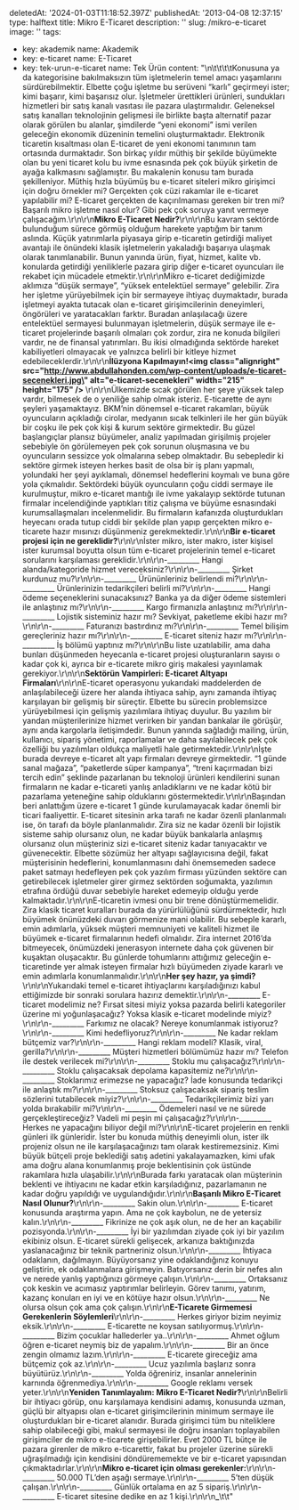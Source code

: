 deletedAt: '2024-01-03T11:18:52.397Z'
publishedAt: '2013-04-08 12:37:15'
type: halftext
title: Mikro E-Ticaret
description: ''
slug: /mikro-e-ticaret
image: ''
tags:
  - key: akademik
    name: Akademik
  - key: e-ticaret
    name: E-Ticaret
  - key: tek-urun-e-ticaret
    name: Tek Ürün
content: "\n\t\t\t\tKonusuna ya da kategorisine bakılmaksızın tüm işletmelerin temel amacı yaşamlarını sürdürebilmektir. Elbette çoğu işletme bu serüveni “karlı” geçirmeyi ister; kimi başarır, kimi başarısız olur. İşletmeler ürettikleri ürünleri, sundukları hizmetleri bir satış kanalı vasıtası ile pazara ulaştırmalıdır. Geleneksel satış kanalları teknolojinin gelişmesi ile birlikte başta alternatif pazar olarak görülen bu alanlar, şimdilerde “yeni ekonomi” ismi verilen geleceğin ekonomik düzeninin temelini oluşturmaktadır. Elektronik ticaretin kısaltması olan E-ticaret de yeni ekonomi tanımının tam ortasında durmaktadır. Son birkaç yıldır müthiş bir şekilde büyümekte olan bu yeni ticaret kolu bu ivme esnasında pek çok büyük şirketin de ayağa kalkmasını sağlamıştır. Bu makalenin konusu tam burada şekilleniyor. Müthiş hızla büyümüş bu e-ticaret siteleri mikro girişimci için doğru örnekler mi? Gerçekten çok cüzi rakamlar ile e-ticaret yapılabilir mi? E-ticaret gerçekten de kaçırılmaması gereken bir tren mi? Başarılı mikro işletme nasıl olur? Gibi pek çok soruya yanıt vermeye çalışacağım.\r\n\r\n<b>Mikro E-Ticaret Nedir?</b>\r\n\r\nBu kavram sektörde bulunduğum sürece görmüş olduğum harekete yaptığım bir tanım aslında. Küçük yatırımlarla piyasaya girip e-ticaretin getirdiği maliyet avantajı ile önündeki klasik işletmelerin yakaladığı başarıya ulaşmak olarak tanımlanabilir. Bunun yanında ürün, fiyat, hizmet, kalite vb. konularda getirdiği yeniliklerle pazara girip diğer e-ticaret oyuncuları ile rekabet için mücadele etmektir.\r\n\r\nMikro e-ticaret dediğimizde aklımıza “düşük sermaye”, “yüksek entelektüel sermaye” gelebilir. Zira her işletme yürüyebilmek için bir sermayeye ihtiyaç duymaktadır, burada işletmeyi ayakta tutacak olan e-ticaret girişimcilerinin deneyimleri, öngörüleri ve yaratacakları farktır. Buradan anlaşılacağı üzere entelektüel sermayesi bulunmayan işletmelerin, düşük sermaye ile e-ticaret projelerinde başarılı olmaları çok zordur, zira ne konuda bilgileri vardır, ne de finansal yatırımları. Bu ikisi olmadığında sektörde hareket kabiliyetleri olmayacak ve yalnızca belirli bir kitleye hizmet edebileceklerdir.\r\n\r\n<b>İlüzyona Kapılmayın!<b><img class=\"alignright\" src=\"http://www.abdullahonden.com/wp-content/uploads/e-ticaret-secenekleri.jpg\" alt=\"e-ticaret-secenekleri\" width=\"215\" height=\"175\" /></b> </b>\r\n\r\nÜlkemizde sıcak görülen her şeye yüksek talep vardır, bilmesek de o yeniliğe sahip olmak isteriz. E-ticarette de aynı şeyleri yaşamaktayız. BKM’nin dönemsel e-ticaret rakamları, büyük oyuncuların açıkladığı cirolar, medyanın sıcak telkinleri ile her gün büyük bir coşku ile pek çok kişi &amp; kurum sektöre girmektedir. Bu güzel başlangıçlar plansız büyümeler, analiz yapılmadan girişilmiş projeler sebebiyle ön görülemeyen pek çok sorunun oluşmasına ve bu oyuncuların sessizce yok olmalarına sebep olmaktadır. Bu sebepledir ki sektöre girmek isteyen herkes basit de olsa bir iş planı yapmalı, yolundaki her şeyi ayıklamalı, dönemsel hedeflerini koymalı ve buna göre yola çıkmalıdır. Sektördeki büyük oyuncuların çoğu ciddi sermaye ile kurulmuştur, mikro e-ticaret mantığı ile ivme yakalayıp sektörde tutunan firmalar incelendiğinde yaptıkları titiz çalışma ve büyüme esnasındaki kurumsallaşmaları incelenmelidir. Bu firmaların kafanızda oluşturdukları heyecanı orada tutup ciddi bir şekilde plan yapıp gerçekten mikro e-ticarete hazır mısınızı düşünmeniz gerekmektedir.\r\n\r\n<b>Bir e-ticaret projesi için ne gereklidir?</b>\r\n\r\nİster mikro, ister makro, ister kişisel ister kurumsal boyutta olsun tüm e-ticaret projelerinin temel e-ticaret sorularını karşılaması gereklidir.\r\n\r\n-\_\_\_\_\_\_\_\_\_ Hangi alanda/kategoride hizmet vereceksiniz?\r\n\r\n-\_\_\_\_\_\_\_\_\_ Şirket kurdunuz mu?\r\n\r\n-\_\_\_\_\_\_\_\_\_ Ürününleriniz belirlendi mi?\r\n\r\n-\_\_\_\_\_\_\_\_\_ Ürünlerinizin tedarikçileri belirli mi?\r\n\r\n-\_\_\_\_\_\_\_\_\_ Hangi ödeme seçeneklerini sunacaksınız? Banka ya da diğer ödeme sistemleri ile anlaştınız mı?\r\n\r\n-\_\_\_\_\_\_\_\_\_ Kargo firmanızla anlaştınız mı?\r\n\r\n-\_\_\_\_\_\_\_\_\_ Lojistik sisteminiz hazır mı? Sevkiyat, paketleme ekibi hazır mı?\r\n\r\n-\_\_\_\_\_\_\_\_\_ Faturanızı bastırdınız mı?\r\n\r\n-\_\_\_\_\_\_\_\_\_ Temel bilişim gereçleriniz hazır mı?\r\n\r\n-\_\_\_\_\_\_\_\_\_ E-ticaret siteniz hazır mı?\r\n\r\n-\_\_\_\_\_\_\_\_\_ İş bölümü yaptınız mı?\r\n\r\nBu liste uzatılabilir, ama daha bunları düşünmeden heyecanla e-ticaret projesi oluşturanların sayısı o kadar çok ki, ayrıca bir e-ticarete mikro giriş makalesi yayınlamak gerekiyor.\r\n\r\n<b>Sektörün Vampirleri: E-ticaret Altyapı Firmaları</b>\r\n\r\nE-ticaret operasyonu yukarıdaki maddelerden de anlaşılabileceği üzere her alanda ihtiyaca sahip, aynı zamanda ihtiyaç karşılayan bir gelişmiş bir süreçtir. Elbette bu sürecin problemsizce yürüyebilmesi için gelişmiş yazılımlara ihtiyaç duyulur. Bu yazılım bir yandan müşterilerinize hizmet verirken bir yandan bankalar ile görüşür, aynı anda kargolarla iletişimdedir. Bunun yanında sağladığı mailing, ürün, kullanıcı, sipariş yönetimi, raporlamalar ve daha sayılabilecek pek çok özelliği bu yazılımları oldukça maliyetli hale getirmektedir.\r\n\r\nİşte burada devreye e-ticaret alt yapı firmaları devreye girmektedir. “1 günde sanal mağaza”, “paketlerde süper kampanya”, “treni kaçırmadan bizi tercih edin” şeklinde pazarlanan bu teknoloji ürünleri kendilerini sunan firmaların ne kadar e-ticareti yanlış anladıklarını ve ne kadar kötü bir pazarlama yeteneğine sahip olduklarını göstermektedir.\r\n\r\nBaşından beri anlattığım üzere e-ticaret 1 günde kurulamayacak kadar önemli bir ticari faaliyettir. E-ticaret sitesinin arka tarafı ne kadar özenli planlanmalı ise, ön tarafı da böyle planlanmalıdır. Zira siz ne kadar özenli bir lojistik sisteme sahip olursanız olun, ne kadar büyük bankalarla anlaşmış olursanız olun müşteriniz sizi e-ticaret siteniz kadar tanıyacaktır ve güvenecektir. Elbette sözümüz her altyapı sağlayıcısına değil, fakat müşterisinin hedeflerini, konumlanmasını dahi önemsemeden sadece paket satmayı hedefleyen pek çok yazılım firması yüzünden sektöre can getirebilecek işletmeler girer girmez sektörden soğumakta, yazılımın etrafına ördüğü duvar sebebiyle hareket edemeyip olduğu yerde kalmaktadır.\r\n\r\nE-ticaretin ivmesi onu bir trene dönüştürmemelidir. Zira klasik ticaret kuralları burada da yürürlülüğünü sürdürmektedir, hızlı büyümek önünüzdeki duvarı görmenize mani olabilir. Bu sebeple kararlı, emin adımlarla, yüksek müşteri memnuniyeti ve kaliteli hizmet ile büyümek e-ticaret firmalarının hedefi olmalıdır. Zira internet 2016’da bitmeyecek, önümüzdeki jenerasyon internete daha çok güvenen bir kuşaktan oluşacaktır. Bu günlerde tohumlarını attığımız geleceğin e-ticaretinde yer almak isteyen firmalar hızlı büyümeden ziyade kararlı ve emin adımlarla konumlanmalıdır.\r\n\r\n<b>Her şey hazır, ya şimdi?</b>\r\n\r\nYukarıdaki temel e-ticaret ihtiyaçlarını karşıladığınızı kabul ettiğimizde bir sonraki sorulara hazırız demektir.\r\n\r\n-\_\_\_\_\_\_\_\_\_ E-ticaret modelimiz ne? Fırsat sitesi miyiz yoksa pazarda belirli kategoriler üzerine mi yoğunlaşacağız? Yoksa klasik e-ticaret modelinde miyiz?\r\n\r\n-\_\_\_\_\_\_\_\_\_ Farkımız ne olacak? Nereye konumlanmak istiyoruz?\r\n\r\n-\_\_\_\_\_\_\_\_\_ Kimi hedefliyoruz?\r\n\r\n-\_\_\_\_\_\_\_\_\_ Ne kadar reklam bütçemiz var?\r\n\r\n-\_\_\_\_\_\_\_\_\_ Hangi reklam modeli? Klasik, viral, gerilla?\r\n\r\n-\_\_\_\_\_\_\_\_\_ Müşteri hizmetleri bölümümüz hazır mı? Telefon ile destek verilecek mi?\r\n\r\n-\_\_\_\_\_\_\_\_\_ Stoklu mu çalışacağız?\r\n\r\n-\_\_\_\_\_\_\_\_\_ Stoklu çalışacaksak depolama kapasitemiz ne?\r\n\r\n-\_\_\_\_\_\_\_\_\_ Stoklarımız erimezse ne yapacağız? İade konusunda tedarikçi ile anlaştık mı?\r\n\r\n-\_\_\_\_\_\_\_\_\_ Stoksuz çalışacaksak sipariş teslim sözlerini tutabilecek miyiz?\r\n\r\n-\_\_\_\_\_\_\_\_\_ Tedarikçilerimiz bizi yarı yolda bırakabilir mi?\r\n\r\n-\_\_\_\_\_\_\_\_\_ Ödemeleri nasıl ve ne sürede gerçekleştireceğiz? Vadeli mi peşin mi çalışacağız?\r\n\r\n-\_\_\_\_\_\_\_\_\_ Herkes ne yapacağını biliyor değil mi?\r\n\r\nE-ticaret projelerin en renkli günleri ilk günleridir. İster bu konuda müthiş deneyimli olun, ister ilk projeniz olsun ne ile karşılaşacağınızı tam olarak kestiremezsiniz. Kimi büyük bütçeli proje beklediği satış adetini yakalayamazken, kimi ufak ama doğru alana konumlanmış proje beklentisinin çok üstünde rakamlara hızla ulaşabilir.\r\n\r\nBurada farkı yaratacak olan müşterinin beklenti ve ihtiyacını ne kadar etkin karşıladığınız, pazarlamanın ne kadar doğru yapıldığı ve uygulandığıdır.\r\n\r\n<b>Başarılı Mikro E-Ticaret Nasıl Olunur?</b>\r\n\r\n-\_\_\_\_\_\_\_\_\_ Sakin olun.\r\n\r\n-\_\_\_\_\_\_\_\_\_ E-ticaret konusunda araştırma yapın. Ama ne çok kaybolun, ne de yetersiz kalın.\r\n\r\n-\_\_\_\_\_\_\_\_\_ Fikrinize ne çok aşık olun, ne de her an kaçabilir pozisyonda.\r\n\r\n-\_\_\_\_\_\_\_\_\_ İyi bir yazılımdan ziyade çok iyi bir yazılım ekibiniz olsun. E-ticaret sürekli gelişecek, arkanıza baktığınızda yaslanacağınız bir teknik partneriniz olsun.\r\n\r\n-\_\_\_\_\_\_\_\_\_ İhtiyaca odaklanın, dağılmayın. Büyüyorsanız yine odaklandığınız konuyu geliştirin, ek odaklanmalara girişmeyin. Batıyorsanız derin bir nefes alın ve nerede yanlış yaptığınızı görmeye çalışın.\r\n\r\n-\_\_\_\_\_\_\_\_\_ Ortaksanız çok keskin ve acımasız yaptırımlar belirleyin. Görev tanımı, yatırım, kazanç konuları en iyi ve en kötüye hazır olsun.\r\n\r\n-\_\_\_\_\_\_\_\_\_ Ne olursa olsun çok ama çok çalışın.\r\n\r\n<b>E-Ticarete Girmemesi Gerekenlerin Söylemleri</b>\r\n\r\n-\_\_\_\_\_\_\_\_\_ Herkes giriyor bizim neyimiz eksik.\r\n\r\n-\_\_\_\_\_\_\_\_\_ E-ticarette ne koysan satılıyormuş.\r\n\r\n-\_\_\_\_\_\_\_\_\_ Bizim çocuklar hallederler ya..\r\n\r\n-\_\_\_\_\_\_\_\_\_ Ahmet oğlum öğren e-ticaret neymiş biz de yapalım.\r\n\r\n-\_\_\_\_\_\_\_\_\_ Bir an önce zengin olmamız lazım.\r\n\r\n-\_\_\_\_\_\_\_\_\_ E-ticarete gireceğiz ama bütçemiz çok az.\r\n\r\n-\_\_\_\_\_\_\_\_\_ Ucuz yazılımla başlarız sonra büyütürüz.\r\n\r\n-\_\_\_\_\_\_\_\_\_ Yolda öğreniriz, insanlar annelerinin karnında öğrenmediya.\r\n\r\n-\_\_\_\_\_\_\_\_\_ Google reklamı versek yeter.\r\n\r\n<b>Yeniden Tanımlayalım: Mikro E-Ticaret Nedir?</b>\r\n\r\nBelirli bir ihtiyacı görüp, onu karşılamaya kendisini adamış, konusunda uzman, güçlü bir altyapısı olan e-ticaret girişimcilerinin minimum sermaye ile oluşturdukları bir e-ticaret alanıdır. Burada girişimci tüm bu niteliklere sahip olabileceği gibi, makul sermayesi ile doğru insanları toplayabilen girişimciler de mikro e-ticarete girişebilirler. Evet 2000 TL bütçe ile pazara girenler de mikro e-ticarettir, fakat bu projeler üzerine sürekli uğraşılmadığı için kendisini döndürememekte ve bir e-ticaret yapısından çıkmaktadırlar.\r\n\r\n<b>Mikro e-ticaret için olması gerekenler:</b>\r\n\r\n-\_\_\_\_\_\_\_\_\_ 50.000 TL’den aşağı sermaye.\r\n\r\n-\_\_\_\_\_\_\_\_\_ 5’ten düşük çalışan.\r\n\r\n-\_\_\_\_\_\_\_\_\_ Günlük ortalama en az 5 sipariş.\r\n\r\n-\_\_\_\_\_\_\_\_\_ E-ticaret sitesine dedike en az 1 kişi.\r\n\r\n<b>\_</b>\t\t"
